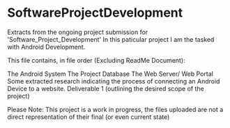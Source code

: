 # SoftwareProjectDevelopment

Extracts from the ongoing project submission for 'Software_Project_Development'
In this paticular project I am the tasked with Android Development.

This file contains, in file order (Excluding ReadMe Document):

The Android System
The Project Database
The Web Server/ Web Portal
Some extracted research indicating the process of connecting an Android Device to a website.
Deliverable 1 (outlining the desired scope of the project)

Please Note:
This project is a work in progress, the files uploaded are not a direct representation of their final (or even current state)
